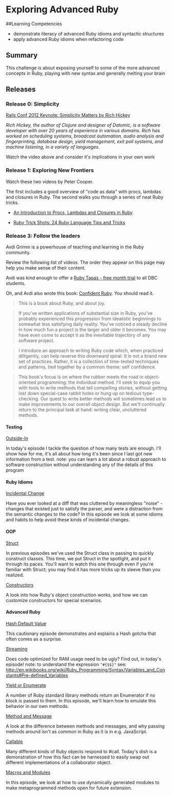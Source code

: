 # Exploring Advanced Ruby

##Learning Competencies

- demonstrate literacy of advanced Ruby idioms and syntactic structures
- apply advanced Ruby idioms when refactoring code

## Summary

This challenge is about exposing yourself to some of the more advanced concepts in Ruby, playing with new syntax and generally melting your brain

## Releases


### Release 0: Simplicity

[Rails Conf 2012 Keynote: Simplicity Matters by Rich Hickey](http://www.youtube.com/watch?v=rI8tNMsozo0)

*Rich Hickey, the author of Clojure and designer of Datomic, is a software developer with over 20 years of experience in various domains. Rich has worked on scheduling systems, broadcast automation, audio analysis and fingerprinting, database design, yield management, exit poll systems, and machine listening, in a variety of languages.*

Watch the video above and consider it's implications in your own work


### Release 1: Exploring New Frontiers

Watch these two videos by Peter Cooper.

The first includes a good overview of "code as data" with procs, lambdas and closures in Ruby. The second walks you through a series of neat Ruby tricks.


- [An Introduction to Procs, Lambdas and Closures in Ruby](http://www.youtube.com/watch?v=VBC-G6hahWA)

- [Ruby Trick Shots: 24 Ruby Language Tips and Tricks](http://www.youtube.com/watch?v=gIEMKOI_Y-4)


### Release 3: Follow the leaders

Avdi Grimm is a powerhouse of teaching and learning in the Ruby community.

Review the following list of videos.  The order they appear on this page may help you make sense of their content.

Avdi was kind enough to offer a [Ruby Tapas - free month trial](https://rubytapas.dpdcart.com/subscriber/add?plan_id=10&plan_term_id=117) to all DBC students.

Oh, and Avdi also wrote this book: [Confident Ruby](https://www.dropbox.com/s/rcckja70nwn6q14/Confident%20Ruby.pdf).  You should read it.

> This is a book about Ruby, and about joy.

> If you've written applications of substantial size in Ruby, you've probably experienced this progression from idealistic beginnings to somewhat less satisfying daily reality. You've noticed a steady decline in how much fun a project is the larger and older it becomes. You may have even come to accept it as the inevitable trajectory of any software project.

> I introduce an approach to writing Ruby code which, when practiced dilligently, can help reverse this downward spiral. It is not a brand new set of practices. Rather, it is a collection of time-tested techniques and patterns, tied together by a common theme: self confidence.

> This book's focus is on where the rubber meets the road in object-oriented programming: the individual method. I'll seek to equip you with tools to write methods that tell compelling stories, without getting lost down special-case rabbit holes or hung up on tedious type-checking. Our quest to write better methods will sometimes lead us to make improvements to our overall object design. But we'll continually return to the principal task at hand: writing clear, uncluttered methods.


#### Testing

[Outside-In](http://www.rubytapas.com/episodes/120-Outside-In)

In today's episode I tackle the question of how many tests are enough. I'll show how for me, it's all about how long it's been since I last got new information from a test.
note: you can learn a lot about a robust approach to software construction without understanding any of the details of this program


#### Ruby Idioms

[Incidental Change](http://www.rubytapas.com/episodes/24-Incidental-Change)

Have you ever looked at a diff that was cluttered by meaningless "noise" - changes that existed just to satisfy the parser, and were a distraction from the semantic changes to the code? In this episode we look at some idioms and habits to help avoid these kinds of incidental changes.


#### OOP

[Struct](http://www.rubytapas.com/episodes/20-Struct)

In previous episodes we've used the Struct class in passing to quickly construct classes. This time, we put Struct in the spotlight, and put it through its paces. You'll want to watch this one through even if you're familiar with Struct; you may find it has more tricks up its sleeve than you realized.

[Constructors](http://www.rubytapas.com/episodes/7-Constructors)

A look into how Ruby's object construction works, and how we can customize constructors for special scenarios.


#### Advanced Ruby

[Hash Default Value](http://www.rubytapas.com/episodes/45-Hash-Default-Value)

This cautionary episode demonstrates and explains a Hash gotcha that often comes as a surprise.


[Streaming](http://www.rubytapas.com/episodes/42-Streaming)

Does code optimized for RAM usage need to be ugly? Find out, in today's episode!
note: to understand the expression `"#{$$}"` see: http://en.wikibooks.org/wiki/Ruby_Programming/Syntax/Variables_and_Constants#Pre-defined_Variables

[Yield or Enumerate](http://www.rubytapas.com/episodes/64-Yield-or-Enumerate)

A number of Ruby standard library methods return an Enumerator if no block is passed to them. In this episode, we'll learn how to emulate this behavior in our own methods.

[Method and Message](http://www.rubytapas.com/episodes/11-Method-and-Message)

A look at the difference between methods and messages, and why passing methods around isn't as common in Ruby as it is in e.g. JavaScript.

[Callable](http://www.rubytapas.com/episodes/35-Callable)

Many different kinds of Ruby objects respond to #call. Today's dish is a demonstration of how this fact can be harnessed to easily swap out different implementations of a collaborator object.

[Macros and Modules](http://www.rubytapas.com/episodes/27-Macros-and-Modules)

In this episode, we look at how to use dynamically generated modules to make metaprogrammed methods open for future extension.
